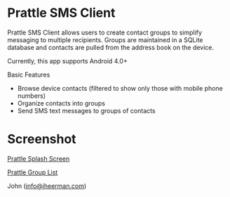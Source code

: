 Prattle SMS Client
=======================

Prattle SMS Client allows users to create contact groups to simplify messaging
to multiple recipients.  Groups are maintained in a SQLite database
and contacts are pulled from the address book on the device.

Currently, this app supports Android 4.0+

Basic Features

  * Browse device contacts (filtered to show only those with mobile phone numbers)
  * Organize contacts into groups 
  * Send SMS text messages to groups of contacts 

Screenshot
=======================
[Prattle Splash Screen](https://github.com/jheerman/Prattle/raw/master/docs/screenshots/device_splash.png)

[Prattle Group List](https://github.com/jheerman/Prattle/raw/master/docs/screenshots/device_groups.png)

John (info@jheerman.com)
